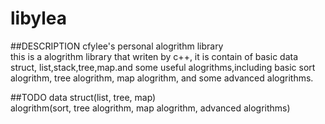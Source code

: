 libylea
=======

##DESCRIPTION
cfylee's personal alogrithm library<br>
this is a alogrithm library that writen by c++, it is contain of basic data struct,
list,stack,tree,map.and some useful alogrithms,including basic sort alogrithm, tree 
alogrithm, map alogrithm, and some advanced alogrithms.<br>

##TODO
data struct(list, tree, map)<br>
alogrithm(sort, tree alogrithm, map alogrithm, advanced alogrithms)<br>



